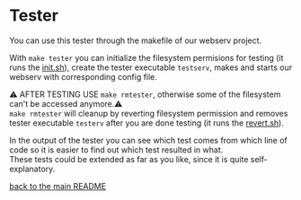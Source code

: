 # Tester

You can use this tester through the makefile of our webserv project.<br>

With `make tester` you can initialize the filesystem permisions for testing (it runs the [init.sh](https://github.com/TamLem/Webserv/ourTester/init.sh)), create the tester executable `testserv`, makes and starts our webserv with corresponding config file.<br>

⚠️ AFTER TESTING USE `make rmtester`, otherwise some of the filesystem can't be accessed anymore.⚠️<br>
`make rmtester` will cleanup by reverting filesystem permission and removes tester executable `testerv` after you are done testing (it runs the [revert.sh](https://github.com/TamLem/Webserv/ourTester/revert.sh)).<br>


In the output of the tester you can see which test comes from which line of code so it is easier to find out which test resulted in what.<br>
These tests could be extended as far as you like, since it is quite self-explanatory.<br>

[back to the main README](https://github.com/TamLem/Webserv/README.md)